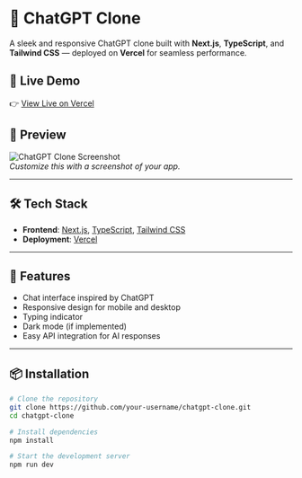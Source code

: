 # 🧠 ChatGPT Clone

A sleek and responsive ChatGPT clone built with **Next.js**, **TypeScript**, and **Tailwind CSS** — deployed on **Vercel** for seamless performance.

## 🚀 Live Demo

👉 [View Live on Vercel]([https://your-vercel-url.vercel.app](https://vercel.com/mikes-projects-39d4e706/chat-gpt-clone))

## 📸 Preview

![ChatGPT Clone Screenshot](./public/screenshot.png)  
*Customize this with a screenshot of your app.*

---

## 🛠️ Tech Stack

- **Frontend**: [Next.js](https://nextjs.org/), [TypeScript](https://www.typescriptlang.org/), [Tailwind CSS](https://tailwindcss.com/)
- **Deployment**: [Vercel](https://vercel.com/)

---

## 🔑 Features

- Chat interface inspired by ChatGPT
- Responsive design for mobile and desktop
- Typing indicator
- Dark mode (if implemented)
- Easy API integration for AI responses

---

## 📦 Installation

```bash
# Clone the repository
git clone https://github.com/your-username/chatgpt-clone.git
cd chatgpt-clone

# Install dependencies
npm install

# Start the development server
npm run dev

